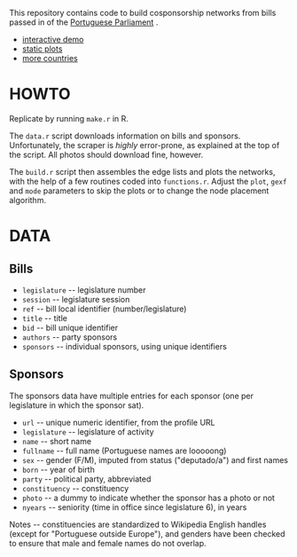 This repository contains code to build cosponsorship networks from bills passed in of the [Portuguese Parliament](http://www.parlamento.pt/) .

- [interactive demo](http://f.briatte.org/parlviz/assembleia)
- [static plots](http://f.briatte.org/parlviz/assembleia/plots.html)
- [more countries](https://github.com/briatte/parlnet)

# HOWTO

Replicate by running `make.r` in R.

The `data.r` script downloads information on bills and sponsors. Unfortunately, the scraper is _highly_ error-prone, as explained at the top of the script. All photos should download fine, however.

The `build.r` script then assembles the edge lists and plots the networks, with the help of a few routines coded into `functions.r`. Adjust the `plot`, `gexf` and `mode` parameters to skip the plots or to change the node placement algorithm.

# DATA

## Bills

- `legislature` -- legislature number
- `session` -- legislature session
- `ref` -- bill local identifier (number/legislature)
- `title` -- title
- `bid` -- bill unique identifier
- `authors` -- party sponsors
- `sponsors` -- individual sponsors, using unique identifiers

## Sponsors

The sponsors data have multiple entries for each sponsor (one per legislature in which the sponsor sat).

- `url` -- unique numeric identifier, from the profile URL
- `legislature` -- legislature of activity
- `name` -- short name
- `fullname` -- full name (Portuguese names are looooong)
- `sex` -- gender (F/M), imputed from status ("deputado/a") and first names
- `born` -- year of birth
- `party` -- political party, abbreviated
- `constituency` -- constituency
- `photo` -- a dummy to indicate whether the sponsor has a photo or not
- `nyears` -- seniority (time in office since legislature 6), in years

Notes -- constituencies are standardized to Wikipedia English handles (except for "Portuguese outside Europe"), and genders have been checked to ensure that male and female names do not overlap.
